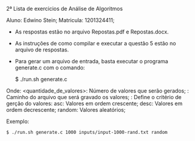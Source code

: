 2ª Lista de exercicios de Análise de Algoritmos

Aluno: Edwino Stein;
Matricula: 1201324411;  

 * As respostas estão no arquivo Repostas.pdf e Repostas.docx.

 * As instruções de como compilar e executar a questão 5 estão no arquivo de respostas.

 * Para gerar um arquivo de entrada, basta executar o programa generate.c com o comando:

    $ ./run.sh generate.c <quantidade> <arquivo> <ordem>

Onde:
    <quantidade_de_valores>: Número de valores que serão gerados;
    <arquivo>: Caminho do arquivo que será gravado os valores;
    <ordem>: Define o critério de gerção do valores:
        asc: Valores em ordem crescente;
        desc: Valores em ordem decrescente;
        random: Valores aleatórios;

Exemplo:

    $ ./run.sh generate.c 1000 inputs/input-1000-rand.txt random
